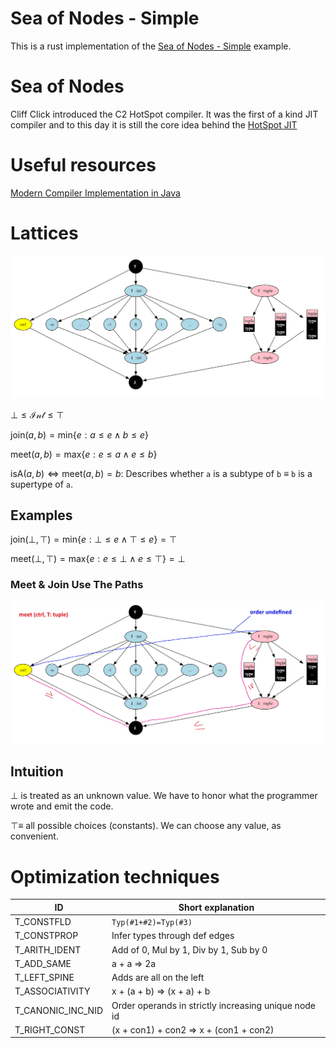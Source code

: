 # Sea of Nodes - Simple

This is a rust implementation of the [Sea of Nodes - Simple](https://github.com/SeaOfNodes/Simple) example.

# Sea of Nodes

Cliff Click introduced the C2 HotSpot compiler. It was the first of a kind JIT compiler and to this day it is still the core idea behind
the [HotSpot JIT](https://github.com/openjdk/jdk/tree/master/src/hotspot/share/opto)

# Useful resources

[Modern Compiler Implementation in Java](https://dx.doi.org/10.1017/CBO9780511811432)

# Lattices

![](Lattice.png)

$\bot \leq \mathcal{Int} \leq \top$

$\mathrm{join}(a, b) = \mathrm{min} \left \lbrace e: a\leq e \wedge b \leq e \right \rbrace$

$\mathrm{meet}(a, b) = \mathrm{max} \left \lbrace e: e \leq a \wedge e \leq b \right \rbrace$

$\mathrm{isA}(a, b) \Leftrightarrow \mathrm{meet}(a,b) = b$: Describes whether `a` is a subtype of `b` $\equiv$ `b` is a supertype of `a`.

## Examples

$\mathrm{join}(\bot, \top) = \mathrm{min} \left \lbrace e: \bot \leq e \wedge \top \leq e \right \rbrace = \top$

$\mathrm{meet}(\bot, \top) = \mathrm{max} \left \lbrace e: e \leq \bot \wedge e \leq \top \right \rbrace = \bot$

### Meet & Join Use The Paths

![](LatticeAnnotated.png)

## Intuition

$\bot$ is treated as an unknown value. We have to honor what the programmer wrote and emit the code.

$\top \equiv$ all possible choices (constants). We can choose any value, as convenient.

# Optimization techniques

| ID                | Short explanation                                    |
|-------------------|------------------------------------------------------|
| T_CONSTFLD        | `Typ(#1+#2)=Typ(#3)`                                 |
| T_CONSTPROP       | Infer types through def edges                        |
| T_ARITH_IDENT     | Add of 0, Mul by 1, Div by 1, Sub by 0               |
| T_ADD_SAME        | a + a => 2a                                          |
| T_LEFT_SPINE      | Adds are all on the left                             |
| T_ASSOCIATIVITY   | x + (a + b) => (x + a) + b                           |
| T_CANONIC_INC_NID | Order operands in strictly increasing unique node id |
| T_RIGHT_CONST     | (x + con1) + con2 => x + (con1 + con2)               |